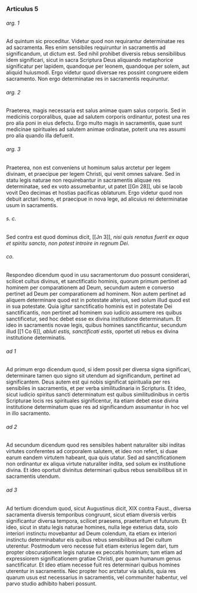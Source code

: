 ### Articulus 5

###### arg. 1
Ad quintum sic proceditur. Videtur quod non requirantur determinatae res ad sacramenta. Res enim sensibiles requiruntur in sacramentis ad significandum, ut dictum est. Sed nihil prohibet diversis rebus sensibilibus idem significari, sicut in sacra Scriptura Deus aliquando metaphorice significatur per lapidem, quandoque per leonem, quandoque per solem, aut aliquid huiusmodi. Ergo videtur quod diversae res possint congruere eidem sacramento. Non ergo determinatae res in sacramentis requiruntur.

###### arg. 2
Praeterea, magis necessaria est salus animae quam salus corporis. Sed in medicinis corporalibus, quae ad salutem corporis ordinantur, potest una res pro alia poni in eius defectu. Ergo multo magis in sacramentis, quae sunt medicinae spirituales ad salutem animae ordinatae, poterit una res assumi pro alia quando illa defuerit.

###### arg. 3
Praeterea, non est conveniens ut hominum salus arctetur per legem divinam, et praecipue per legem Christi, qui venit omnes salvare. Sed in statu legis naturae non requirebantur in sacramentis aliquae res determinatae, sed ex voto assumebantur, ut patet [[Gn 28]], ubi se Iacob vovit Deo decimas et hostias pacificas oblaturum. Ergo videtur quod non debuit arctari homo, et praecipue in nova lege, ad alicuius rei determinatae usum in sacramentis.

###### s. c.
Sed contra est quod dominus dicit, [[Jn 3]], *nisi quis renatus fuerit ex aqua et spiritu sancto, non potest introire in regnum Dei*.

###### co.
Respondeo dicendum quod in usu sacramentorum duo possunt considerari, scilicet cultus divinus, et sanctificatio hominis, quorum primum pertinet ad hominem per comparationem ad Deum, secundum autem e converso pertinet ad Deum per comparationem ad hominem. Non autem pertinet ad aliquem determinare quod est in potestate alterius, sed solum illud quod est in sua potestate. Quia igitur sanctificatio hominis est in potestate Dei sanctificantis, non pertinet ad hominem suo iudicio assumere res quibus sanctificetur, sed hoc debet esse ex divina institutione determinatum. Et ideo in sacramentis novae legis, quibus homines sanctificantur, secundum illud [[1 Co 6]], *abluti estis, sanctificati estis*, oportet uti rebus ex divina institutione determinatis.

###### ad 1
Ad primum ergo dicendum quod, si idem possit per diversa signa significari, determinare tamen quo signo sit utendum ad significandum, pertinet ad significantem. Deus autem est qui nobis significat spiritualia per res sensibiles in sacramentis, et per verba similitudinaria in Scripturis. Et ideo, sicut iudicio spiritus sancti determinatum est quibus similitudinibus in certis Scripturae locis res spirituales significentur, ita etiam debet esse divina institutione determinatum quae res ad significandum assumantur in hoc vel in illo sacramento.

###### ad 2
Ad secundum dicendum quod res sensibiles habent naturaliter sibi inditas virtutes conferentes ad corporalem salutem, et ideo non refert, si duae earum eandem virtutem habeant, qua quis utatur. Sed ad sanctificationem non ordinantur ex aliqua virtute naturaliter indita, sed solum ex institutione divina. Et ideo oportuit divinitus determinari quibus rebus sensibilibus sit in sacramentis utendum.

###### ad 3
Ad tertium dicendum quod, sicut Augustinus dicit, XIX contra Faust., diversa sacramenta diversis temporibus congruunt, sicut etiam diversis verbis significantur diversa tempora, scilicet praesens, praeteritum et futurum. Et ideo, sicut in statu legis naturae homines, nulla lege exterius data, solo interiori instinctu movebantur ad Deum colendum, ita etiam ex interiori instinctu determinabatur eis quibus rebus sensibilibus ad Dei cultum uterentur. Postmodum vero necesse fuit etiam exterius legem dari, tum propter obscurationem legis naturae ex peccatis hominum; tum etiam ad expressiorem significationem gratiae Christi, per quam humanum genus sanctificatur. Et ideo etiam necesse fuit res determinari quibus homines uterentur in sacramentis. Nec propter hoc arctatur via salutis, quia res quarum usus est necessarius in sacramentis, vel communiter habentur, vel parvo studio adhibito haberi possunt.


